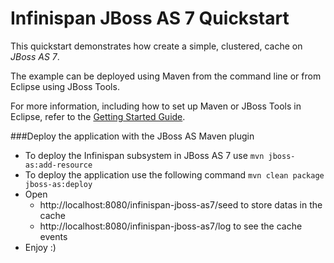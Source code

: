 Infinispan JBoss AS 7 Quickstart
================================

This quickstart demonstrates how create a simple, clustered, cache on *JBoss AS 7*.

The example can be deployed using Maven from the command line or from Eclipse using
JBoss Tools.

For more information, including how to set up Maven or JBoss Tools in Eclipse, 
refer to the [Getting Started Guide](https://docs.jboss.org/author/display/ISPN/Getting+Started+Guide+-+JBoss+AS+7).

###Deploy the application with the JBoss AS Maven plugin

* To deploy the Infinispan subsystem in JBoss AS 7 use `mvn jboss-as:add-resource`
* To deploy the application use the following command `mvn clean package jboss-as:deploy`
* Open
    * http://localhost:8080/infinispan-jboss-as7/seed to store datas in the cache
    * http://localhost:8080/infinispan-jboss-as7/log to see the cache events
* Enjoy :)
